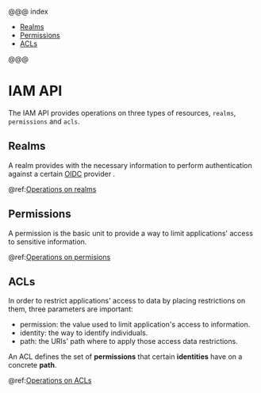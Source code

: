@@@ index

* [Realms](iam-realms-api.md)
* [Permissions](iam-permissions-api.md)
* [ACLs](iam-acls-api.md)

@@@

# IAM API

The IAM API provides operations on three types of resources, `realms`, `permissions` and `acls`.

## Realms 
A realm provides with the necessary information to perform authentication against a certain [OIDC](https://en.wikipedia.org/wiki/OpenID_Connect) provider .  

@ref:[Operations on realms](iam-realms-api.md)

## Permissions 
A permission is the basic unit to provide a way to limit applications' access to sensitive information.  

@ref:[Operations on permisions](iam-permissions-api.md)

## ACLs

In order to restrict applications' access to data by placing restrictions on them, three parameters are important:

- permission: the value used to limit application's access to information.
- identity: the way to identify individuals.
- path: the URIs' path where to apply those access data restrictions.

An ACL defines the set of **permissions** that certain **identities** have on a concrete **path**.

@ref:[Operations on ACLs](iam-acls-api.md)